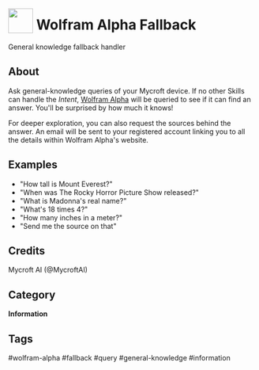 # <img src='https://rawgithub.com/FortAwesome/Font-Awesome/master/advanced-options/raw-svg/solid/question.svg' card_color='#22a7f0' width='50' height='50' style='vertical-align:bottom'/> Wolfram Alpha Fallback
General knowledge fallback handler

## About 
Ask general-knowledge queries of your Mycroft device.  If no other Skills can handle the _Intent_, [Wolfram Alpha](https://wolframalpha.com) will be queried
to see if it can find an answer.  You'll be surprised by how much it knows!

For deeper exploration, you can also request the sources behind the answer. An email will be sent to your registered account linking you to all the details within Wolfram Alpha's website.

## Examples 
* "How tall is Mount Everest?"
* "When was The Rocky Horror Picture Show released?"
* "What is Madonna's real name?"
* "What's 18 times 4?"
* "How many inches in a meter?"
* "Send me the source on that"

## Credits 
Mycroft AI (@MycroftAI)

## Category
**Information**

## Tags
#wolfram-alpha
#fallback
#query
#general-knowledge
#information
